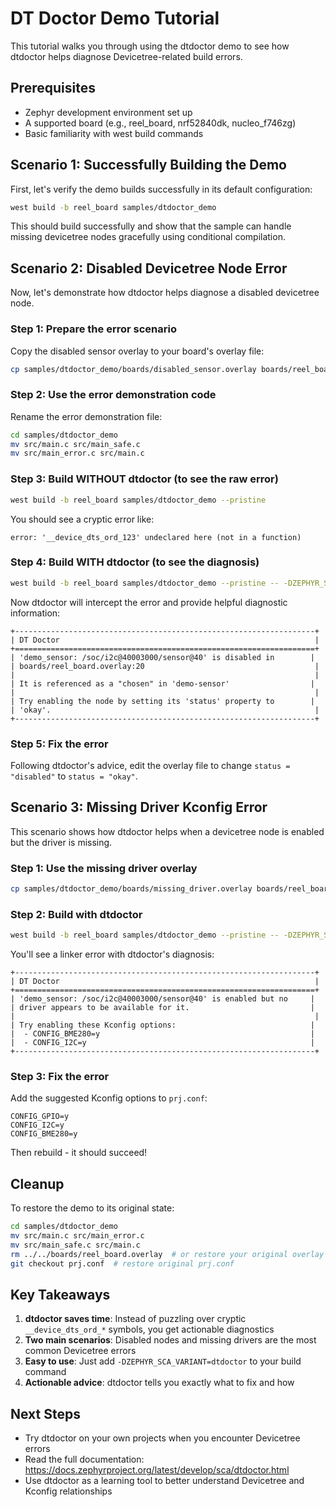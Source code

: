 # DT Doctor Demo Tutorial

This tutorial walks you through using the dtdoctor demo to see how dtdoctor helps diagnose Devicetree-related build errors.

## Prerequisites

- Zephyr development environment set up
- A supported board (e.g., reel_board, nrf52840dk, nucleo_f746zg)
- Basic familiarity with west build commands

## Scenario 1: Successfully Building the Demo

First, let's verify the demo builds successfully in its default configuration:

```bash
west build -b reel_board samples/dtdoctor_demo
```

This should build successfully and show that the sample can handle missing devicetree nodes gracefully using conditional compilation.

## Scenario 2: Disabled Devicetree Node Error

Now, let's demonstrate how dtdoctor helps diagnose a disabled devicetree node.

### Step 1: Prepare the error scenario

Copy the disabled sensor overlay to your board's overlay file:

```bash
cp samples/dtdoctor_demo/boards/disabled_sensor.overlay boards/reel_board.overlay
```

### Step 2: Use the error demonstration code

Rename the error demonstration file:

```bash
cd samples/dtdoctor_demo
mv src/main.c src/main_safe.c
mv src/main_error.c src/main.c
```

### Step 3: Build WITHOUT dtdoctor (to see the raw error)

```bash
west build -b reel_board samples/dtdoctor_demo --pristine
```

You should see a cryptic error like:
```
error: '__device_dts_ord_123' undeclared here (not in a function)
```

### Step 4: Build WITH dtdoctor (to see the diagnosis)

```bash
west build -b reel_board samples/dtdoctor_demo --pristine -- -DZEPHYR_SCA_VARIANT=dtdoctor
```

Now dtdoctor will intercept the error and provide helpful diagnostic information:
```
+-------------------------------------------------------------------+
| DT Doctor                                                         |
+===================================================================+
| 'demo_sensor: /soc/i2c@40003000/sensor@40' is disabled in        |
| boards/reel_board.overlay:20                                      |
|                                                                   |
| It is referenced as a "chosen" in 'demo-sensor'                  |
|                                                                   |
| Try enabling the node by setting its 'status' property to        |
| 'okay'.                                                           |
+-------------------------------------------------------------------+
```

### Step 5: Fix the error

Following dtdoctor's advice, edit the overlay file to change `status = "disabled"` to `status = "okay"`.

## Scenario 3: Missing Driver Kconfig Error

This scenario shows how dtdoctor helps when a devicetree node is enabled but the driver is missing.

### Step 1: Use the missing driver overlay

```bash
cp samples/dtdoctor_demo/boards/missing_driver.overlay boards/reel_board.overlay
```

### Step 2: Build with dtdoctor

```bash
west build -b reel_board samples/dtdoctor_demo --pristine -- -DZEPHYR_SCA_VARIANT=dtdoctor
```

You'll see a linker error with dtdoctor's diagnosis:
```
+-------------------------------------------------------------------+
| DT Doctor                                                         |
+===================================================================+
| 'demo_sensor: /soc/i2c@40003000/sensor@40' is enabled but no     |
| driver appears to be available for it.                           |
|                                                                   |
| Try enabling these Kconfig options:                              |
|  - CONFIG_BME280=y                                               |
|  - CONFIG_I2C=y                                                  |
+-------------------------------------------------------------------+
```

### Step 3: Fix the error

Add the suggested Kconfig options to `prj.conf`:

```
CONFIG_GPIO=y
CONFIG_I2C=y
CONFIG_BME280=y
```

Then rebuild - it should succeed!

## Cleanup

To restore the demo to its original state:

```bash
cd samples/dtdoctor_demo
mv src/main.c src/main_error.c
mv src/main_safe.c src/main.c
rm ../../boards/reel_board.overlay  # or restore your original overlay
git checkout prj.conf  # restore original prj.conf
```

## Key Takeaways

1. **dtdoctor saves time**: Instead of puzzling over cryptic `__device_dts_ord_*` symbols, you get actionable diagnostics
2. **Two main scenarios**: Disabled nodes and missing drivers are the most common Devicetree errors
3. **Easy to use**: Just add `-DZEPHYR_SCA_VARIANT=dtdoctor` to your build command
4. **Actionable advice**: dtdoctor tells you exactly what to fix and how

## Next Steps

- Try dtdoctor on your own projects when you encounter Devicetree errors
- Read the full documentation: https://docs.zephyrproject.org/latest/develop/sca/dtdoctor.html
- Use dtdoctor as a learning tool to better understand Devicetree and Kconfig relationships
